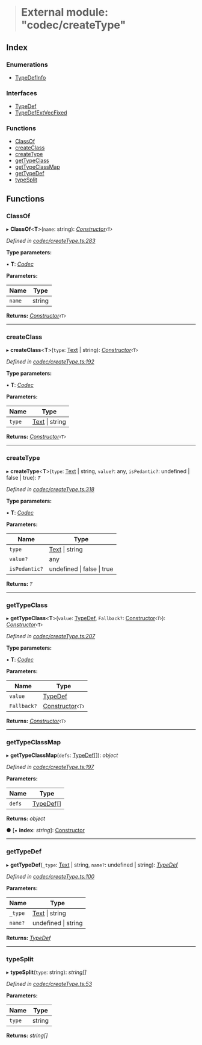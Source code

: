 > # External module: "codec/createType"

## Index

### Enumerations

* [TypeDefInfo](../enums/_codec_createtype_.typedefinfo.md)

### Interfaces

* [TypeDef](../interfaces/_codec_createtype_.typedef.md)
* [TypeDefExtVecFixed](../interfaces/_codec_createtype_.typedefextvecfixed.md)

### Functions

* [ClassOf](_codec_createtype_.md#classof)
* [createClass](_codec_createtype_.md#createclass)
* [createType](_codec_createtype_.md#createtype)
* [getTypeClass](_codec_createtype_.md#gettypeclass)
* [getTypeClassMap](_codec_createtype_.md#gettypeclassmap)
* [getTypeDef](_codec_createtype_.md#gettypedef)
* [typeSplit](_codec_createtype_.md#typesplit)

## Functions

###  ClassOf

▸ **ClassOf**<**T**>(`name`: string): *[Constructor](../interfaces/_types_.constructor.md)‹*`T`*›*

*Defined in [codec/createType.ts:283](https://github.com/polkadot-js/api/blob/79e5f7c/packages/types/src/codec/createType.ts#L283)*

**Type parameters:**

▪ **T**: *[Codec](../interfaces/_types_.codec.md)*

**Parameters:**

Name | Type |
------ | ------ |
`name` | string |

**Returns:** *[Constructor](../interfaces/_types_.constructor.md)‹*`T`*›*

___

###  createClass

▸ **createClass**<**T**>(`type`: [Text](../classes/_primitive_text_.text.md) | string): *[Constructor](../interfaces/_types_.constructor.md)‹*`T`*›*

*Defined in [codec/createType.ts:192](https://github.com/polkadot-js/api/blob/79e5f7c/packages/types/src/codec/createType.ts#L192)*

**Type parameters:**

▪ **T**: *[Codec](../interfaces/_types_.codec.md)*

**Parameters:**

Name | Type |
------ | ------ |
`type` | [Text](../classes/_primitive_text_.text.md) \| string |

**Returns:** *[Constructor](../interfaces/_types_.constructor.md)‹*`T`*›*

___

###  createType

▸ **createType**<**T**>(`type`: [Text](../classes/_primitive_text_.text.md) | string, `value?`: any, `isPedantic?`: undefined | false | true): *`T`*

*Defined in [codec/createType.ts:318](https://github.com/polkadot-js/api/blob/79e5f7c/packages/types/src/codec/createType.ts#L318)*

**Type parameters:**

▪ **T**: *[Codec](../interfaces/_types_.codec.md)*

**Parameters:**

Name | Type |
------ | ------ |
`type` | [Text](../classes/_primitive_text_.text.md) \| string |
`value?` | any |
`isPedantic?` | undefined \| false \| true |

**Returns:** *`T`*

___

###  getTypeClass

▸ **getTypeClass**<**T**>(`value`: [TypeDef](../interfaces/_codec_createtype_.typedef.md), `Fallback?`: [Constructor](../interfaces/_types_.constructor.md)‹*`T`*›): *[Constructor](../interfaces/_types_.constructor.md)‹*`T`*›*

*Defined in [codec/createType.ts:207](https://github.com/polkadot-js/api/blob/79e5f7c/packages/types/src/codec/createType.ts#L207)*

**Type parameters:**

▪ **T**: *[Codec](../interfaces/_types_.codec.md)*

**Parameters:**

Name | Type |
------ | ------ |
`value` | [TypeDef](../interfaces/_codec_createtype_.typedef.md) |
`Fallback?` | [Constructor](../interfaces/_types_.constructor.md)‹*`T`*› |

**Returns:** *[Constructor](../interfaces/_types_.constructor.md)‹*`T`*›*

___

###  getTypeClassMap

▸ **getTypeClassMap**(`defs`: [TypeDef](../interfaces/_codec_createtype_.typedef.md)[]): *object*

*Defined in [codec/createType.ts:197](https://github.com/polkadot-js/api/blob/79e5f7c/packages/types/src/codec/createType.ts#L197)*

**Parameters:**

Name | Type |
------ | ------ |
`defs` | [TypeDef](../interfaces/_codec_createtype_.typedef.md)[] |

**Returns:** *object*

● \[▪ **index**: *string*\]: [Constructor](../interfaces/_types_.constructor.md)

___

###  getTypeDef

▸ **getTypeDef**(`_type`: [Text](../classes/_primitive_text_.text.md) | string, `name?`: undefined | string): *[TypeDef](../interfaces/_codec_createtype_.typedef.md)*

*Defined in [codec/createType.ts:100](https://github.com/polkadot-js/api/blob/79e5f7c/packages/types/src/codec/createType.ts#L100)*

**Parameters:**

Name | Type |
------ | ------ |
`_type` | [Text](../classes/_primitive_text_.text.md) \| string |
`name?` | undefined \| string |

**Returns:** *[TypeDef](../interfaces/_codec_createtype_.typedef.md)*

___

###  typeSplit

▸ **typeSplit**(`type`: string): *string[]*

*Defined in [codec/createType.ts:53](https://github.com/polkadot-js/api/blob/79e5f7c/packages/types/src/codec/createType.ts#L53)*

**Parameters:**

Name | Type |
------ | ------ |
`type` | string |

**Returns:** *string[]*